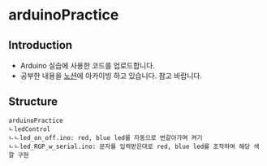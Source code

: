 # arduinoPractice

## Introduction

- Arduino 실습에 사용한 코드를 업로드합니다.
- 공부한 내용을 [노션](https://www.notion.so/0e896bec5e364ee0a7ecab11c4565885)에 아카이빙 하고 있습니다. 참고 바랍니다.


## Structure

```
arduinoPractice
ㄴledControl
ㄴㄴled_on_off.ino: red, blue led를 자동으로 번갈아가며 켜기
ㄴㄴled_RGP_w_serial.ino: 문자를 입력받은대로 red, blue led를 조작하여 해당 색깔 구현
```
